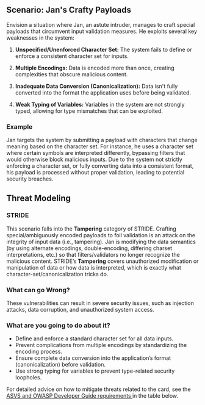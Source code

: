 ## Scenario: Jan's Crafty Payloads

Envision a situation where Jan, an astute intruder, manages to craft special payloads that circumvent input validation measures. He exploits several key weaknesses in the system:

1. **Unspecified/Unenforced Character Set:** The system fails to define or enforce a consistent character set for inputs.

2. **Multiple Encodings:** Data is encoded more than once, creating complexities that obscure malicious content.

3. **Inadequate Data Conversion (Canonicalization):** Data isn't fully converted into the format the application uses before being validated.

4. **Weak Typing of Variables:** Variables in the system are not strongly typed, allowing for type mismatches that can be exploited.

### Example

Jan targets the system by submitting a payload with characters that change meaning based on the character set. For instance, he uses a character set where certain symbols are interpreted differently, bypassing filters that would otherwise block malicious inputs. Due to the system not strictly enforcing a character set, or fully converting data into a consistent format, his payload is processed without proper validation, leading to potential security breaches.

## Threat Modeling

### STRIDE

This scenario falls into the **Tampering** category of STRIDE.
Crafting special/ambiguously encoded payloads to foil validation is an attack on the integrity of input data (i.e., tampering).
Jan is modifying the data semantics (by using alternate encodings, double-encoding, differing charset interpretations, etc.) so that filters/validators no longer recognize the malicious content.
STRIDE’s **Tampering** covers unauthorized modification or manipulation of data or how data is interpreted, which is exactly what character-set/canonicalization tricks do.

### What can go Wrong?

These vulnerabilities can result in severe security issues, such as injection attacks, data corruption, and unauthorized system access.

### What are you going to do about it?

- Define and enforce a standard character set for all data inputs.
- Prevent complications from multiple encodings by standardizing the encoding process.
- Ensure complete data conversion into the application’s format (canonicalization) before validation.
- Use strong typing for variables to prevent type-related security loopholes.

For detailed advice on how to mitigate threats related to the card, see the [ASVS and OWASP Developer Guide requirements ](#mapping 'ASVS and OWASP Developer Guide requirements [internal]') in the table below.